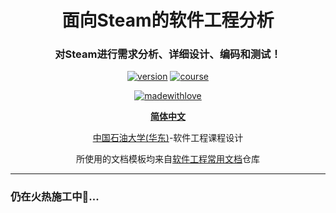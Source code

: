 <div align="center">

<h1> 面向Steam的软件工程分析 </h1>

### 对Steam进行需求分析、详细设计、编码和测试！





[![version](https://img.shields.io/badge/Version-0.0.1-blue)](https://github.com/TochusC/ai-assistant-teaching-website)
[![course](https://img.shields.io/badge/UPC-SoftwareEngineering-blue)](https://github.com/TochusC/ai-assistant-teaching-website)

[![madewithlove](https://img.shields.io/badge/made_with-%E2%9D%A4-red?style=for-the-badge&labelColor=orange)](https://github.com/TochusC/ai-assistant-teaching-website)


[**简体中文**](./README.md)


[中国石油大学(华东)](https://upc.edu.cn/)-软件工程课程设计

所使用的文档模板均来自[软件工程常用文档](https://github.com/cuizhenjie/software-engineering-document/)仓库

</div>

---

### 仍在火热施工中🔨...